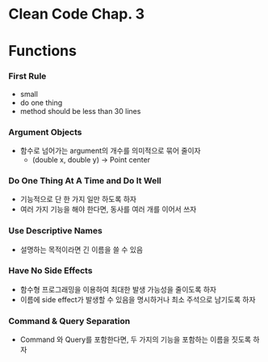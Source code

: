 # Clean Code Chap. 3

# Functions

### First Rule

- small
- do one thing
- method should be less than 30 lines

### Argument Objects

- 함수로 넘어가는 argument의 개수를 의미적으로 묶어 줄이자
    - (double x, double y) → Point center

### Do One Thing At A Time and Do It Well

- 기능적으로 단 한 가지 일만 하도록 하자
- 여러 가지 기능을 해야 한다면, 동사를 여러 개를 이어서 쓰자

### Use Descriptive Names

- 설명하는 목적이라면 긴 이름을 쓸 수 있음

### Have No Side Effects

- 함수형 프로그래밍을 이용하여 최대한 발생 가능성을 줄이도록 하자
- 이름에 side effect가 발생할 수 있음을 명시하거나 최소 주석으로 남기도록 하자

### Command & Query Separation

- Command 와 Query를 포함한다면, 두 가지의 기능을 포함하는 이름을 짓도록 하자